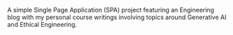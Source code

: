 A simple Single Page Application (SPA) project featuring an Engineering blog with my personal course writings involving topics around Generative AI and Ethical Engineering.

